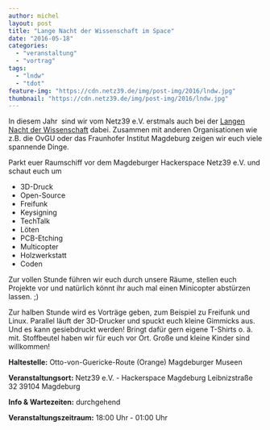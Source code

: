 ```yaml
---
author: michel
layout: post
title: "Lange Nacht der Wissenschaft im Space"
date: "2016-05-18"
categories: 
  - "veranstaltung"
  - "vortrag"
tags: 
  - "lndw"
  - "tdot"
feature-img: "https://cdn.netz39.de/img/post-img/2016/lndw.jpg"
thumbnail: "https://cdn.netz39.de/img/post-img/2016/lndw.jpg"
---
```


In diesem Jahr  sind wir vom Netz39 e.V. erstmals auch bei der [Langen Nacht der Wissenschaft](http://lndw-md.de/institutionen-ubersicht/netz-39-ev/hackathon/) dabei. Zusammen mit anderen Organisationen wie z.B. die OvGU oder das Fraunhofer Institut Magdeburg zeigen wir euch viele spannende Dinge.

Parkt euer Raumschiff vor dem Magdeburger Hackerspace Netz39 e.V. und schaut euch um

- 3D-Druck
- Open-Source
- Freifunk
- Keysigning
- TechTalk
- Löten
- PCB-Etching
- Multicopter
- Holzwerkstatt
- Coden

Zur vollen Stunde führen wir euch durch unsere Räume, stellen euch Projekte vor und natürlich könnt ihr auch mal einen Minicopter abstürzen lassen. ;)

Zur halben Stunde wird es Vorträge geben, zum Beispiel zu Freifunk und Linux. Parallel läuft der 3D-Drucker und spuckt euch kleine Gimmicks aus. Und es kann gesiebdruckt werden! Bringt dafür gern eigene T-Shirts o. ä. mit. Stoffbeutel haben wir für euch vor Ort. Große und kleine Kinder sind willkommen!

**Haltestelle:** Otto-von-Guericke-Route (Orange) Magdeburger Museen

**Veranstaltungsort:** Netz39 e.V. - Hackerspace Magdeburg Leibnizstraße 32 39104 Magdeburg

**Info & Wartezeiten:** durchgehend

**Veranstaltungszeitraum:** 18:00 Uhr - 01:00 Uhr
